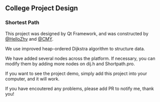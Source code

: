 ## College Project Design
### Shortest Path

This project was designed by Qt Framework, and was constructed by [@HelloZhy](https://github.com/HelloZhy) and [@CMY](https://github.com/SuperChenSSS).

We use improved heap-ordered Dijkstra algorithm to structure data.

We have added several nodes across the platform. If necessary, you can modify them by adding more nodes on dij.h and Shortpath.pro. 

If you want to see the project demo, simply add this project into your computer, and it will work.

If you have encoutered any problems, please add PR to notify me, thank you!

